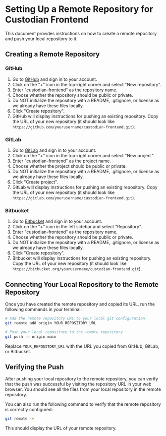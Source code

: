 # Setting Up a Remote Repository for Custodian Frontend

This document provides instructions on how to create a remote repository and push your local repository to it.

## Creating a Remote Repository

### GitHub
1. Go to [GitHub](https://github.com) and sign in to your account.
2. Click on the "+" icon in the top-right corner and select "New repository".
3. Enter "custodian-frontend" as the repository name.
4. Choose whether the repository should be public or private.
5. Do NOT initialize the repository with a README, .gitignore, or license as we already have these files locally.
6. Click "Create repository".
7. GitHub will display instructions for pushing an existing repository. Copy the URL of your new repository (it should look like `https://github.com/yourusername/custodian-frontend.git`).

### GitLab
1. Go to [GitLab](https://gitlab.com) and sign in to your account.
2. Click on the "+" icon in the top-right corner and select "New project".
3. Enter "custodian-frontend" as the project name.
4. Choose whether the project should be public or private.
5. Do NOT initialize the repository with a README, .gitignore, or license as we already have these files locally.
6. Click "Create project".
7. GitLab will display instructions for pushing an existing repository. Copy the URL of your new repository (it should look like `https://gitlab.com/yourusername/custodian-frontend.git`).

### Bitbucket
1. Go to [Bitbucket](https://bitbucket.org) and sign in to your account.
2. Click on the "+" icon in the left sidebar and select "Repository".
3. Enter "custodian-frontend" as the repository name.
4. Choose whether the repository should be public or private.
5. Do NOT initialize the repository with a README, .gitignore, or license as we already have these files locally.
6. Click "Create repository".
7. Bitbucket will display instructions for pushing an existing repository. Copy the URL of your new repository (it should look like `https://bitbucket.org/yourusername/custodian-frontend.git`).

## Connecting Your Local Repository to the Remote Repository

Once you have created the remote repository and copied its URL, run the following commands in your terminal:

```bash
# Add the remote repository URL to your local git configuration
git remote add origin YOUR_REPOSITORY_URL

# Push your local repository to the remote repository
git push -u origin main
```

Replace `YOUR_REPOSITORY_URL` with the URL you copied from GitHub, GitLab, or Bitbucket.

## Verifying the Push

After pushing your local repository to the remote repository, you can verify that the push was successful by visiting the repository URL in your web browser. You should see all the files from your local repository in the remote repository.

You can also run the following command to verify that the remote repository is correctly configured:

```bash
git remote -v
```

This should display the URL of your remote repository.
